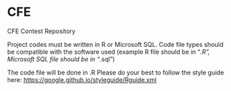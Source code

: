 # CFE
CFE Contest Repository

Project codes must be written in R or Microsoft SQL. 
Code file types should be compatible with the software used (example R file should be in “*.R”, Microsoft SQL file should be in “*.sql”) 
 
The code file will be done in .R
Please do your best to follow the style guide here:
https://google.github.io/styleguide/Rguide.xml
